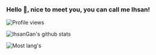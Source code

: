 ### Hello 👋, nice to meet you, you can call me Ihsan!

![Profile views](https://komarev.com/ghpvc/?username=IhsanGan&color=brightgreen)

![IhsanGan's github stats](https://github-readme-stats.vercel.app/api?username=IhsanGan&show_icons=true)

![Most lang's](https://github-readme-stats.vercel.app/api/top-langs/?username=IhsanGan&layout=compact)
